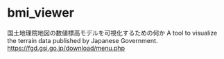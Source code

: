 # bmi_viewer
国土地理院地図の数値標高モデルを可視化するための何か
A tool to visualize the terrain data published by Japanese Government.
https://fgd.gsi.go.jp/download/menu.php
